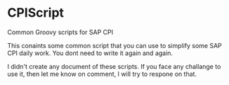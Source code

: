 # CPIScript
Common Groovy scripts for SAP CPI

This conaints some common script that you can use to simplify some SAP CPI daily work. You dont need to write it again and again.

I didn't create any document of these scripts. If you face any challange to use it, then let me know on comment, I will try to respone on that.

